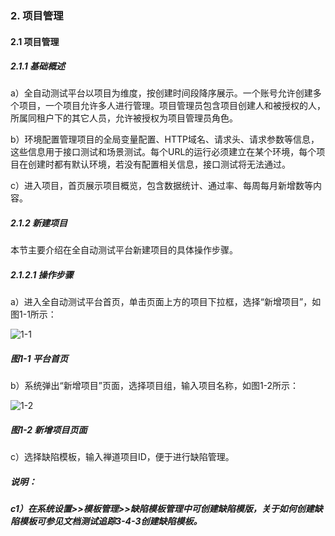### 2. 项目管理

#### 2.1 项目管理

##### 2.1.1 基础概述

a）全自动测试平台以项目为维度，按创建时间段降序展示。一个账号允许创建多个项目，一个项目允许多人进行管理。项目管理员包含项目创建人和被授权的人，所属同租户下的其它人员，允许被授权为项目管理员角色。

b）环境配置管理项目的全局变量配置、HTTP域名、请求头、请求参数等信息，这些信息用于接口测试和场景测试。每个URL的运行必须建立在某个环境，每个项目在创建时都有默认环境，若没有配置相关信息，接口测试将无法通过。

c）进入项目，首页展示项目概览，包含数据统计、通过率、每周每月新增数等内容。

##### 2.1.2 新建项目

本节主要介绍在全自动测试平台新建项目的具体操作步骤。

##### 2.1.2.1 操作步骤

a）进入全自动测试平台首页，单击页面上方的项目下拉框，选择“新增项目”，如图1-1所示：

![1-1](https://www.feisuanyz.com/fstest/xmgl/1.png)

##### 图1-1 平台首页

b）系统弹出“新增项目”页面，选择项目组，输入项目名称，如图1-2所示：

![1-2](https://www.feisuanyz.com/fstest/xmgl/project_2_1_2_2.png)

##### 图1-2 新增项目页面

c）选择缺陷模板，输入禅道项目ID，便于进行缺陷管理。

##### 说明：

##### c1）在系统设置>>模板管理>>缺陷模板管理中可创建缺陷模版，关于如何创建缺陷模板可参见文档测试追踪3-4-3创建缺陷模板。

